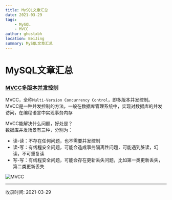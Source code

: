 ```yaml
---
title: MySQL文章汇总
date: 2021-03-29
tags:
    - MySQL
    - MVCC
author: ghostxbh
location: BeiJing
summary: MySQL文章汇总
---
```

# MySQL文章汇总

### [MVCC多版本并发控制](https://www.jianshu.com/p/8845ddca3b23)

MVCC，全称`Multi-Version Concurrency Control`，即多版本并发控制。
MVCC是一种并发控制的方法，一般在数据库管理系统中，实现对数据库的并发访问，在编程语言中实现事务内存

MVCC能解决什么问题，好处是？<br/>
数据库并发场景有三种，分别为：<br/>
- 读-读：不存在任何问题，也不需要并发控制
- 读-写：有线程安全问题，可能会造成事务隔离性问题，可能遇到脏读，幻读，不可重复读
- 写-写：有线程安全问题，可能会存在更新丢失问题，比如第一类更新丢失，第二类更新丢失

![MVCC](https://upload-images.jianshu.io/upload_images/3133209-be5885051c52fb6a.png)


---
收录时间: 2021-03-29